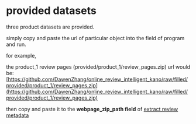 # provided datasets

three product datasets are provided.

simply copy and paste the url of particular object into the field of program and run.

for example,

the product_1 review pages (provided/product_1/review_pages.zip) url would be:
[https://github.com/DawenZhang/online_review_intelligent_kano/raw/filled/provided/product_1/review_pages.zip](https://github.com/DawenZhang/online_review_intelligent_kano/raw/filled/provided/product_1/review_pages.zip)

then copy and paste it to the __webpage_zip_path field__ of [extract review metadata](https://colab.research.google.com/github/DawenZhang/online_review_intelligent_kano/blob/filled/product_review_extraction.ipynb)
